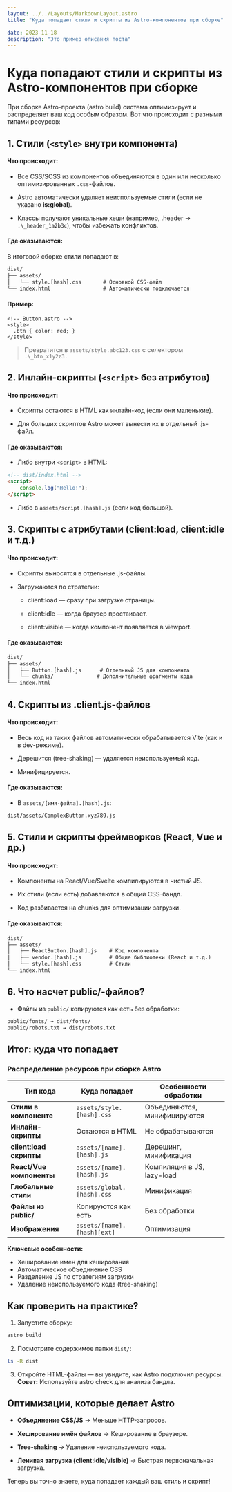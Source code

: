 ```yaml
---
layout: ../../Layouts/MarkdownLayout.astro
title: "Куда попадают стили и скрипты из Astro-компонентов при сборке"

date: 2023-11-18
description: "Это пример описания поста"
---
```


# Куда попадают стили и скрипты из Astro-компонентов при сборке

При сборке Astro-проекта (astro build) система оптимизирует и распределяет ваш код особым образом. Вот что происходит с разными типами ресурсов:

## 1. Стили (`<style>` внутри компонента)

#### Что происходит:

-   Все CSS/SCSS из компонентов объединяются в один или несколько оптимизированных `.css`-файлов.

-   Astro автоматически удаляет неиспользуемые стили (если не указано **is:global**).

-   Классы получают уникальные хеши (например, .header → `.\_header_1a2b3c`), чтобы избежать конфликтов.

#### Где оказываются:

В итоговой сборке стили попадают в:

```txt
dist/
├── assets/
│   └── style.[hash].css       # Основной CSS-файл
└── index.html                 # Автоматически подключается
```

#### Пример:

```astro
<!-- Button.astro -->
<style>
  .btn { color: red; }
</style>
```

> Превратится в `assets/style.abc123.css` с селектором `.\_btn_x1y2z3.`

## 2. Инлайн-скрипты (`<script>` без атрибутов)

#### Что происходит:

-   Скрипты остаются в HTML как инлайн-код (если они маленькие).

-   Для больших скриптов Astro может вынести их в отдельный .js-файл.

#### Где оказываются:

-   Либо внутри `<script>` в HTML:

```html
<!-- dist/index.html -->
<script>
    console.log("Hello!");
</script>
```

-   Либо в `assets/script.[hash].js` (если код большой).

## 3. Скрипты с атрибутами (client:load, client:idle и т.д.)

#### Что происходит:

-   Скрипты выносятся в отдельные .js-файлы.

-   Загружаются по стратегии:

    -   client:load — сразу при загрузке страницы.

    -   client:idle — когда браузер простаивает.

    -   client:visible — когда компонент появляется в viewport.

#### Где оказываются:

```txt
dist/
├── assets/
│   ├── Button.[hash].js      # Отдельный JS для компонента
│   └── chunks/              # Дополнительные фрагменты кода
└── index.html
```

## 4. Скрипты из .client.js-файлов

#### Что происходит:

-   Весь код из таких файлов автоматически обрабатывается Vite (как и в dev-режиме).

-   Дерешится (tree-shaking) — удаляется неиспользуемый код.

-   Минифицируется.

#### Где оказываются:

-   В `assets/[имя-файла].[hash].js`:

```txt
dist/assets/ComplexButton.xyz789.js
```

## 5. Стили и скрипты фреймворков (React, Vue и др.)

#### Что происходит:

-   Компоненты на React/Vue/Svelte компилируются в чистый JS.

-   Их стили (если есть) добавляются в общий CSS-бандл.

-   Код разбивается на chunks для оптимизации загрузки.

#### Где оказываются:

```txt
dist/
├── assets/
│   ├── ReactButton.[hash].js    # Код компонента
│   ├── vendor.[hash].js         # Общие библиотеки (React и т.д.)
│   └── style.[hash].css         # Стили
└── index.html
```

## 6. Что насчет public/-файлов?

-   Файлы из `public/` копируются как есть без обработки:

```txt
public/fonts/ → dist/fonts/
public/robots.txt → dist/robots.txt
```

## Итог: куда что попадает

### Распределение ресурсов при сборке Astro

| Тип кода                 | Куда попадает               | Особенности обработки        |
| ------------------------ | --------------------------- | ---------------------------- |
| **Стили в компоненте**   | `assets/style.[hash].css`   | Объединяются, минифицируются |
| **Инлайн-скрипты**       | Остаются в HTML             | Не обрабатываются            |
| **client:load скрипты**  | `assets/[name].[hash].js`   | Дерешинг, минификация        |
| **React/Vue компоненты** | `assets/[name].[hash].js`   | Компиляция в JS, lazy-load   |
| **Глобальные стили**     | `assets/global.[hash].css`  | Минификация                  |
| **Файлы из public/**     | Копируются как есть         | Без обработки                |
| **Изображения**          | `assets/[name].[hash][ext]` | Оптимизация                  |

**Ключевые особенности:**

-   Хеширование имен для кеширования
-   Автоматическое объединение CSS
-   Разделение JS по стратегиям загрузки
-   Удаление неиспользуемого кода (tree-shaking)

## Как проверить на практике?

1. Запустите сборку:

```bash
astro build
```

2. Посмотрите содержимое папки `dist/`:

```bash
ls -R dist
```

3. Откройте HTML-файлы — вы увидите, как Astro подключил ресурсы. **Совет:** Используйте astro check для анализа бандла.

## Оптимизации, которые делает Astro

-   **Объединение CSS/JS** → Меньше HTTP-запросов.

-   **Хеширование имён файлов** → Кеширование в браузере.

-   **Tree-shaking** → Удаление неиспользуемого кода.

-   **Ленивая загрузка (client:idle/visible)** → Быстрая первоначальная загрузка.

Теперь вы точно знаете, куда попадает каждый ваш стиль и скрипт!

